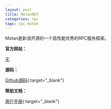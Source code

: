 ```yaml
---
layout: post
title: Motan简介
categories: rpc 
tags: rpc motan
---
```


Motan是新浪开源的一个高性能优秀的RPC服务框架。

**官方网站：**

[无](#)

**源码：**

[Github源码](https://github.com/weibocom/motan){:target="_blank"}

**帮助文档：**

[用户手册](https://github.com/weibocom/motan/wiki/zh_overview){:target="_blank"}

